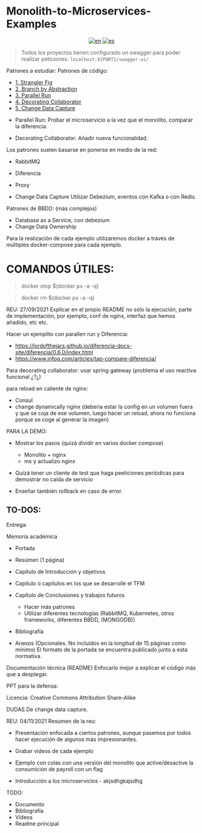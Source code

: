 # Monolith-to-Microservices-Examples

<div align="center">

[![en](https://img.shields.io/badge/lang-en-red.svg)](https://github.com/MasterCloudApps-Projects/Monolith-to-Microservices-Examples/tree/master/README.md)
[![es](https://img.shields.io/badge/lang-es-yellow.svg)](https://github.com/MasterCloudApps-Projects/Monolith-to-Microservices-Examples/tree/master/README.es.md)
</div>



> Todos los proyectos tienen configurado un swagger para poder realizar peticiones:
`localhost:${PORT}/swagger-ui/`


Patrones a estudiar:
Patrones de código:

* [1. Strangler Fig](https://github.com/MasterCloudApps-Projects/Monolith-to-Microservices-Examples/tree/master/Strangler_Fig/README.md)
* [2. Branch by Abstraction](https://github.com/MasterCloudApps-Projects/Monolith-to-Microservices-Examples/tree/master/Branch_By_Abstraction/README.md)
* [3. Parallel Run](https://github.com/MasterCloudApps-Projects/Monolith-to-Microservices-Examples/tree/master/Parallel_Run/README.md)
* [4. Decorating Collaborator](https://github.com/MasterCloudApps-Projects/Monolith-to-Microservices-Examples/tree/master/Decorating_Collaborator/README.md)
* [5. Change Data Capture](https://github.com/MasterCloudApps-Projects/Monolith-to-Microservices-Examples/tree/master/Change_Data_Capture/README.md)




- Parallel Run: Probar el microservicio a la vez que el monolito, comparar la diferencia.

- Decorating Collaborator: Añadir nueva funcionalidad.


Los patrones suelen basarse en ponerse en medio de la red:
- RabbitMQ
- Diferencia
- Proxy


- Change Data Capture
Utilizar Debezium, eventos con Kafka o con Redis.


Patrones de BBDD: (más complejos)
- Database as a Service, con debezium
- Change Data Ownership

Para la realización de cada ejemplo utilizaremos docker a través de múltiples docker-compose para cada ejemplo.


# COMANDOS ÚTILES:

> docker stop $(docker ps -a -q)

> docker rm $(docker ps -a -q)






REU: 27/09/2021
Explicar en el propio README no sólo la ejecución, parte de implementación, por ejemplo, conf de nginx, interfaz que hemos añadido, etc etc.


Hacer un ejemplito con parallen run y Diferencia:
- https://lordofthejars.github.io/diferencia-docs-site/diferencia/0.6.0/index.html
- https://www.infoq.com/articles/tap-compare-diferencia/


Para decorating collaborator: usar spring gateway (problema el uso reactiva funcional ¿?¿)

para reload en caliente de nginx:
- Consul
- change dynamically nginx (debería estar la config en un volumen fuera y que se coja de ese volumen, luego hacer un reload, ahora no funciona porque se coge al generar la imagen)


PARA LA DEMO:
- Mostrar los pasos (quizá dividir en varios docker compose) 
    - Monolito + nginx
    - ms y actualizo nginx

- Quizá tener un cliente de test que haga peeticiones periódicas para demostrar no caída de servicio

- Enseñar también rollback en caso de error.


## TO-DOS:
Entrega:

Memoria académica


- Portada
- Resúmen (1 página)
- Capítulo de Introducción y objetivos
- Capítulo o capítulos en los que se desarrolle el TFM
- Capítulo de Conclusiones y trabajos futuros
    - Hacer más patrones
    - Utilizar diferentes tecnologías (RabbitMQ, Kubernetes, otros frameworks, diferentes BBDD, (MONGODB))
- Bibliografía

- Anexos (Opcionales. No incluidos en la longitud de 15 páginas como mínimo)
El formato de la portada se encuentra publicado junto a esta normativa.


Documentación técnica
(README)
Enfocarlo mejor a explicar el código más que a desplegar.


PPT para la defensa:


Licencia:
Creative Commons
Attribution Share-Alike


DUDAS De change data capture.


REU: 04/11/2021
Resumen de la reu:
- Presentación enfocada a ciertos patrones, aunque pasemos por todos hacer ejecución de algunos más impresionantes.
- Grabar videos de cada ejemplo
- Ejemplo con colas con una versión del monolito que active/desactive la consumición de payroll con un flag



- Introducción a los microservicios - akjsdhgkajsdhg



TODO:
- Documento
- Bibliografía
- Vídeos
- Readme principal

